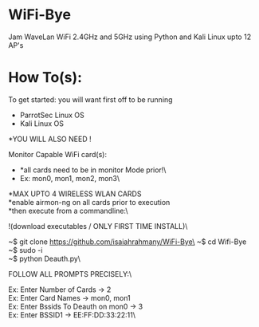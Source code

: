 # WiFi-Bye
Jam WaveLan WiFi 2.4GHz and 5GHz using Python and Kali Linux upto 12 AP's

# How To(s):
To get started: you will want first off to be running

 - ParrotSec Linux OS 
 - Kali Linux OS
 
*YOU WILL ALSO NEED !
 
 Monitor Capable WiFi card(s):
 
  - *all cards need to be in monitor Mode prior!\
  -  Ex:  mon0,  mon1,  mon2,  mon3\  
  
 *MAX UPTO 4 WIRELESS WLAN CARDS\
 *enable airmon-ng on all cards prior to execution\
 *then execute from a commandline:\  
 
!(download executables / ONLY FIRST TIME INSTALL)\


~$ git clone https://github.com/isaiahrahmany/WiFi-Bye\
~$ cd Wifi-Bye\
~$ sudo -i\
~$ python Deauth.py\  

FOLLOW ALL PROMPTS PRECISELY:\  

Ex: Enter Number of Cards -> 2\
Ex: Enter Card Names -> mon0, mon1\
Ex: Enter Bssids To Deauth on mon0 -> 3\
Ex: Enter BSSID1 -> EE:FF:DD:33:22:11\
 

